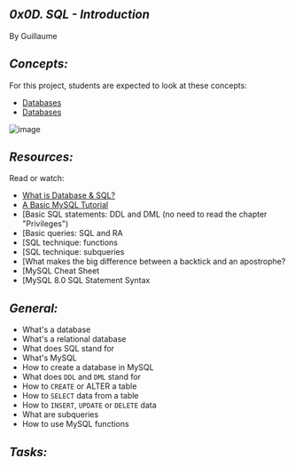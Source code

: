 ## *0x0D. SQL - Introduction*

By Guillaume

## *Concepts:*

For this project, students are expected to look at these concepts:

- [Databases]()
- [Databases]()

![image](https://camo.githubusercontent.com/ab1722adfc45ef82987fc0c06fc37296effb7694d38117a6ed9ccd593bc1cbde/68747470733a2f2f73332e616d617a6f6e6177732e636f6d2f696e7472616e65742d70726f6a656374732d66696c65732f686f6c626572746f6e7363686f6f6c2d6869676865722d6c6576656c5f70726f6772616d6d696e672b2f3237322f727463777a2e6a7067)

## *Resources:*

Read or watch:

- [What is Database & SQL?](https://www.youtube.com/watch?v=FR4QIeZaPeM)
- [A Basic MySQL Tutorial]()
- [Basic SQL statements: DDL and DML (no need to read the chapter "Privileges")
- [Basic queries: SQL and RA
- [SQL technique: functions
- [SQL technique: subqueries
- [What makes the big difference between a backtick and an apostrophe?
- [MySQL Cheat Sheet
- [MySQL 8.0 SQL Statement Syntax

## *General:*

- What's a database
- What's a relational database
- What does SQL stand for
- What's MySQL
- How to create a database in MySQL
- What does `DDL` and `DML` stand for
- How to `CREATE` or ALTER a table
- How to `SELECT` data from a table
- How to `INSERT`, `UPDATE` or `DELETE` data
- What are subqueries
- How to use MySQL functions

## *Tasks:*
